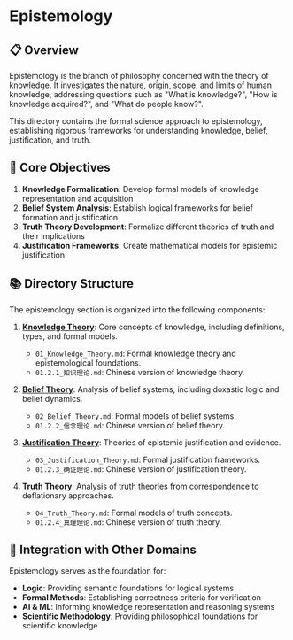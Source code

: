 # Epistemology

## 📋 Overview

Epistemology is the branch of philosophy concerned with the theory of knowledge. It investigates the nature, origin, scope, and limits of human knowledge, addressing questions such as "What is knowledge?", "How is knowledge acquired?", and "What do people know?".

This directory contains the formal science approach to epistemology, establishing rigorous frameworks for understanding knowledge, belief, justification, and truth.

## 🎯 Core Objectives

1. **Knowledge Formalization**: Develop formal models of knowledge representation and acquisition
2. **Belief System Analysis**: Establish logical frameworks for belief formation and justification
3. **Truth Theory Development**: Formalize different theories of truth and their implications
4. **Justification Frameworks**: Create mathematical models for epistemic justification

## 📚 Directory Structure

The epistemology section is organized into the following components:

1. **[Knowledge Theory](./01_Knowledge/)**: Core concepts of knowledge, including definitions, types, and formal models.
   - `01_Knowledge_Theory.md`: Formal knowledge theory and epistemological foundations.
   - `01.2.1_知识理论.md`: Chinese version of knowledge theory.

2. **[Belief Theory](./02_Belief/)**: Analysis of belief systems, including doxastic logic and belief dynamics.
   - `02_Belief_Theory.md`: Formal models of belief systems.
   - `01.2.2_信念理论.md`: Chinese version of belief theory.

3. **[Justification Theory](./03_Justification/)**: Theories of epistemic justification and evidence.
   - `03_Justification_Theory.md`: Formal justification frameworks.
   - `01.2.3_确证理论.md`: Chinese version of justification theory.

4. **[Truth Theory](./04_Truth/)**: Analysis of truth theories from correspondence to deflationary approaches.
   - `04_Truth_Theory.md`: Formal models of truth concepts.
   - `01.2.4_真理理论.md`: Chinese version of truth theory.

## 🔄 Integration with Other Domains

Epistemology serves as the foundation for:

- **Logic**: Providing semantic foundations for logical systems
- **Formal Methods**: Establishing correctness criteria for verification
- **AI & ML**: Informing knowledge representation and reasoning systems
- **Scientific Methodology**: Providing philosophical foundations for scientific knowledge
